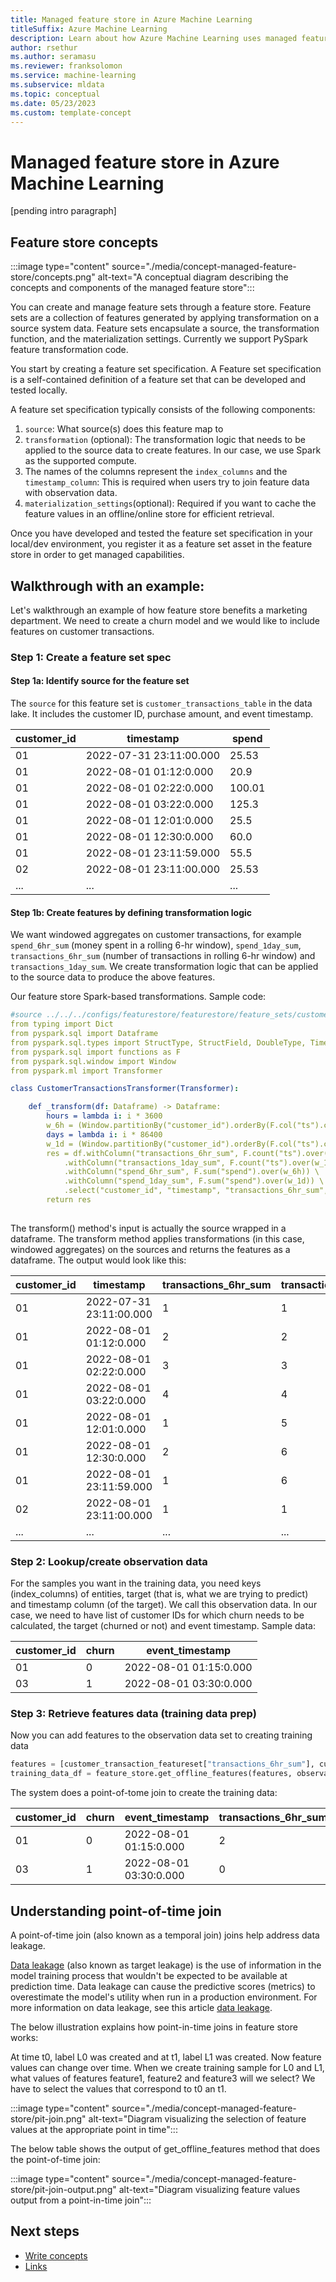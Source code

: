 ```yaml
---
title: Managed feature store in Azure Machine Learning
titleSuffix: Azure Machine Learning
description: Learn about how Azure Machine Learning uses managed feature stores to create data transformation features and make these features available for training and deployment.
author: rsethur
ms.author: seramasu
ms.reviewer: franksolomon
ms.service: machine-learning
ms.subservice: mldata 
ms.topic: conceptual
ms.date: 05/23/2023 
ms.custom: template-concept 
---
```



# Managed feature store in Azure Machine Learning

<!-- 2. Introductory paragraph 
Required. Lead with a light intro that describes what the article covers. Answer the 
fundamental “why would I want to know this?” question. Keep it short.
-->

[pending intro paragraph]


## Feature store concepts

:::image type="content" source="./media/concept-managed-feature-store/concepts.png" alt-text="A conceptual diagram describing the concepts and components of the managed feature store":::

You can create and manage feature sets through a feature store. Feature sets are a collection of features generated by applying transformation on a source system data. Feature sets encapsulate a source, the transformation function, and the materialization settings. Currently we support PySpark feature transformation code.

You start by creating a feature set specification. A Feature set specification is a self-contained definition of a feature set that can be developed and tested locally.

A feature set specification typically consists of the following components:
1. `source`: What source(s) does this feature map to
1. `transformation` (optional): The transformation logic that needs to be applied to the source data to create features. In our case, we use Spark as the supported compute.
1. The names of the columns represent the `index_columns` and the `timestamp_column`: This is required when users try to join feature data with observation data.
1. `materialization_settings`(optional): Required if you want to cache the feature values in an offline/online store for efficient retrieval.

Once you have developed and tested the feature set specification in your local/dev environment, you register it as a feature set asset in the feature store in order to get managed capabilities.


## Walkthrough with an example:

Let's walkthrough an example of how feature store benefits a marketing department. We need to create a churn model and we would like to include features on customer transactions.
 
### Step 1: Create a feature set spec

#### Step 1a: Identify source for the feature set
The `source` for this feature set is `customer_transactions_table` in the data lake. It includes the customer ID, purchase amount, and event timestamp.

| customer_id | timestamp               | spend  |
|---------|-------------------------|--------|
| 01      | 2022-07-31 23:11:00.000 | 25.53  |
| 01      | 2022-08-01 01:12:0.000  | 20.9   |
| 01      | 2022-08-01 02:22:0.000  | 100.01 |
| 01      | 2022-08-01 03:22:0.000  | 125.3  |
| 01      | 2022-08-01 12:01:0.000  | 25.5   |
| 01      | 2022-08-01 12:30:0.000  | 60.0   |
| 01      | 2022-08-01 23:11:59.000 | 55.5   |
| 02      | 2022-08-01 23:11:00.000 | 25.53  |
|...| ...|... |

#### Step 1b: Create features by defining transformation logic
We want windowed aggregates on customer transactions, for example `spend_6hr_sum` (money spent in a rolling 6-hr window), `spend_1day_sum`, `transactions_6hr_sum` (number of transactions in rolling 6-hr window) and `transactions_1day_sum`. We create transformation logic that can be applied to the source data to produce the above features. 

Our feature store Spark-based transformations. Sample code:
<!-- need clarity on above sentence. Not sure what it means.-->

```yaml
#source ../../../configs/featurestore/featurestore/feature_sets/customer_transactions/spec/code/foo/transformer.py
from typing import Dict
from pyspark.sql import Dataframe
from pyspark.sql.types import StructType, StructField, DoubleType, TimestampType
from pyspark.sql import functions as F
from pyspark.sql.window import Window
from pyspark.ml import Transformer

class CustomerTransactionsTransformer(Transformer):

    def _transform(df: Dataframe) -> Dataframe:
        hours = lambda i: i * 3600
        w_6h = (Window.partitionBy("customer_id").orderBy(F.col("ts").cast("timestamp").cast('long')).rangeBetween(-hours(6), 0))
        days = lambda i: i * 86400
        w_1d = (Window.partitionBy("customer_id").orderBy(F.col("ts").cast("timestamp").cast('long')).rangeBetween(-days(1), 0))
        res = df.withColumn("transactions_6hr_sum", F.count("ts").over(w_6h)) \
            .withColumn("transactions_1day_sum", F.count("ts").over(w_1d)) \
            .withColumn("spend_6hr_sum", F.sum("spend").over(w_6h)) \
            .withColumn("spend_1day_sum", F.sum("spend").over(w_1d)) \
            .select("customer_id", "timestamp", "transactions_6hr_sum", "transactions_1day_sum", "spend_6hr_sum", "spend_1day_sum")
        return res
    
```

The transform() method's input is actually the source wrapped in a dataframe. The transform method applies transformations (in this case, windowed aggregates) on the sources and returns the features as a dataframe. The output would look like this:

| customer_id | timestamp | transactions_6hr_sum  |transactions_1day_sum | spend_6hr_sum | spend_1day_sum|
|---------|-------------------------|--------| ---|--|--|
|01| 2022-07-31 23:11:00.000| 1|1 |25.53| 25.53|
|01| 2022-08-01 01:12:0.000|2|2|46.43|46.43|
|01| 2022-08-01 02:22:0.000|3|3|146.44|146.44|
|01| 2022-08-01 03:22:0.000|4|4|271.74|271.74|
|01| 2022-08-01 12:01:0.000|1|5|25.5|297.24|
|01| 2022-08-01 12:30:0.000|2|6|85.5|357.24|
|01| 2022-08-01 23:11:59.000|1|6|55.5|387.21|
|02| 2022-08-01 23:11:00.000|1|1|25.53|25.53|
|...| ...|... | ...|... |... |

### Step 2: Lookup/create observation data
For the samples you want in the training data, you need keys (index_columns) of entities, target (that is, what we are trying to predict) and timestamp column (of the target). We call this observation data. In our case, we need to have list of customer IDs for which churn needs to be calculated, the target (churned or not) and event timestamp. Sample data:

| customer_id | churn | event_timestamp  |
|------|-----|----|
01 | 0 | 2022-08-01 01:15:0.000 |
03 | 1 | 2022-08-01 03:30:0.000 |

### Step 3: Retrieve features data (training data prep)
Now you can add features to the observation data set to creating training data

```python
features = [customer_transaction_featureset["transactions_6hr_sum"], customer_demographics_featureset["income"],...]
training_data_df = feature_store.get_offline_features(features, observation_data_df, timestamp="event_timestamp")
```

The system does a point-of-tome join to create the training data:

| customer_id | churn | event_timestamp  | transactions_6hr_sum | income|
|------|-----|----|--|--|
01 | 0 | 2022-08-01 01:15:0.000 | 2 | 100000|
03 | 1 | 2022-08-01 03:30:0.000 |0 | 80000|

## Understanding point-of-time join 
A point-of-time join (also known as a temporal join) joins help address data leakage.

[Data leakage](https://en.wikipedia.org/wiki/Leakage_(machine_learning)) (also known as target leakage) is the use of information in the model training process that wouldn't be expected to be available at prediction time. Data leakage can cause the predictive scores (metrics) to overestimate the model's utility when run in a production environment. For more information on data leakage, see this article [data leakage](https://www.kaggle.com/code/alexisbcook/data-leakage#Target-leakage).

The below illustration explains how point-in-time joins in feature store works:

At time t0, label L0 was created and at t1, label L1 was created. Now feature values can change over time. When we create training sample for L0 and L1, what values of features feature1, feature2 and feature3 will we select? We have to select the values that correspond to t0 an t1.

:::image type="content" source="./media/concept-managed-feature-store/pit-join.png" alt-text="Diagram visualizing the selection of feature values at the appropriate point in time":::

The below table shows the output of get_offline_features method that does the point-of-time join:

:::image type="content" source="./media/concept-managed-feature-store/pit-join-output.png" alt-text="Diagram visualizing feature values output from a point-in-time join":::

## Next steps
<!-- Add a context sentence for the following links -->
- [Write concepts](contribute-how-to-write-concept.md)
- [Links](links-how-to.md)


